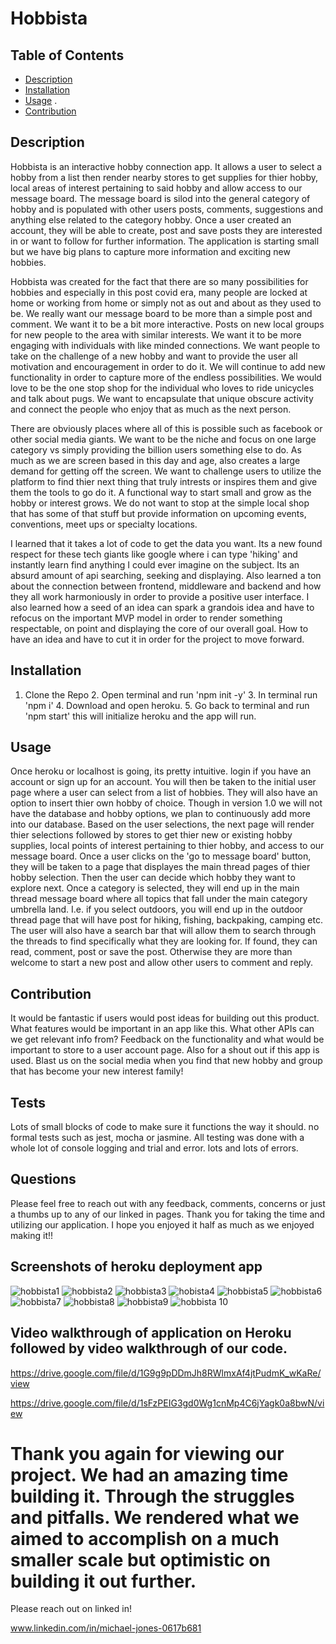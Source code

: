 # Hobbista

## Table of Contents

- [Description](#description)
- [Installation](#installation)
- [Usage](#usage)
  .
- [Contribution](#contribution)

## Description

Hobbista is an interactive hobby connection app. It allows a user to select a hobby from a list then render nearby stores to get supplies for thier hobby, local areas of interest pertaining to said hobby and allow access to our message board. The message board is silod into the general category of hobby and is populated with other users posts, comments, suggestions and anything else related to the category hobby. Once a user created an account, they will be able to create, post and save posts they are interested in or want to follow for further information. The application is starting small but we have big plans to capture more information and exciting new hobbies.

Hobbista was created for the fact that there are so many possibilities for hobbies and especially in this post covid era, many people are locked at home or working from home or simply not as out and about as they used to be. We really want our message board to be more than a simple post and comment. We want it to be a bit more interactive. Posts on new local groups for new people to the area with similar interests. We want it to be more engaging with individuals with like minded connections. We want people to take on the challenge of a new hobby and want to provide the user all motivation and encouragement in order to do it. We will continue to add new functionality in order to capture more of the endless possibilities. We would love to be the one stop shop for the individual who loves to ride unicycles and talk about pugs. We want to encapsulate that unique obscure activity and connect the people who enjoy that as much as the next person.

There are obviously places where all of this is possible such as facebook or other social media giants. We want to be the niche and focus on one large category vs simply providing the billion users something else to do. As much as we are screen based in this day and age, also creates a large demand for getting off the screen. We want to challenge users to utilize the platform to find thier next thing that truly intrests or inspires them and give them the tools to go do it. A functional way to start small and grow as the hobby or interest grows. We do not want to stop at the simple local shop that has some of that stuff but provide information on upcoming events, conventions, meet ups or specialty locations.

I learned that it takes a lot of code to get the data you want. Its a new found respect for these tech giants like google where i can type 'hiking' and instantly learn find anything I could ever imagine on the subject. Its an absurd amount of api searching, seeking and displaying. Also learned a ton about the connection between frontend, middleware and backend and how they all work harmoniously in order to provide a positive user interface. I also learned how a seed of an idea can spark a grandois idea and have to refocus on the important MVP model in order to render something respectable, on point and displaying the core of our overall goal. How to have an idea and have to cut it in order for the project to move forward.

## Installation

1. Clone the Repo 2. Open terminal and run 'npm init -y' 3. In terminal run 'npm i' 4. Download and open heroku. 5. Go back to terminal and run 'npm start' this will initialize heroku and the app will run.

## Usage

Once heroku or localhost is going, its pretty intuitive. login if you have an account or sign up for an account. You will then be taken to the initial user page where a user can select from a list of hobbies. They will also have an option to insert thier own hobby of choice. Though in version 1.0 we will not have the database and hobby options, we plan to continuously add more into our database. Based on the user selections, the next page will render thier selections followed by stores to get thier new or existing hobby supplies, local points of interest pertaining to thier hobby, and access to our message board. Once a user clicks on the 'go to message board' button, they will be taken to a page that displayes the main thread pages of thier hobby selection. Then the user can decide which hobby they want to explore next. Once a category is selected, they will end up in the main thread message board where all topics that fall under the main category umbrella land. I.e. if you select outdoors, you will end up in the outdoor thread page that will have post for hiking, fishing, backpaking, camping etc. The user will also have a search bar that will allow them to search through the threads to find specifically what they are looking for. If found, they can read, comment, post or save the post. Otherwise they are more than welcome to start a new post and allow other users to comment and reply.

## Contribution

It would be fantastic if users would post ideas for building out this product. What features would be important in an app like this. What other APIs can we get relevant info from? Feedback on the functionality and what would be important to store to a user account page. Also for a shout out if this app is used. Blast us on the social media when you find that new hobby and group that has become your new interest family!

## Tests

Lots of small blocks of code to make sure it functions the way it should. no formal tests such as jest, mocha or jasmine. All testing was done with a whole lot of console logging and trial and error. lots and lots of errors.

## Questions

Please feel free to reach out with any feedback, comments, concerns or just a thumbs up to any of our linked in pages. Thank you for taking the time and utilizing our application. I hope you enjoyed it half as much as we enjoyed making it!!

## Screenshots of heroku deployment app

![hobbista1](https://user-images.githubusercontent.com/97492542/186188938-5f029729-fa50-421e-b4b2-9549e005de42.png)
![hobbista2](https://user-images.githubusercontent.com/97492542/186188968-1408f2d2-cc6a-4677-ad1c-59a48fda2d70.png)
![hobbista3](https://user-images.githubusercontent.com/97492542/186188971-52fd6c7f-0437-4bbd-b7b4-a99df415bb88.png)
![hobista4](https://user-images.githubusercontent.com/97492542/186189006-b50f88ad-e22b-4a4a-8bef-f45436a1c5c5.png)
![hobbista5](https://user-images.githubusercontent.com/97492542/186189021-5d47ed91-3627-4356-8644-6e24a460573f.png)
![hobbista6](https://user-images.githubusercontent.com/97492542/186189060-23ce4dfe-a1ef-454d-87f9-25e1985334a2.png)
![hobbista7](https://user-images.githubusercontent.com/97492542/186189064-8edab711-90d9-4acb-b7a5-3a1e55c8469c.png)
![hobbista8](https://user-images.githubusercontent.com/97492542/186189067-5e1499f0-7e8a-42df-a4a4-d8f8d6b9aa44.png)
![hobbista9](https://user-images.githubusercontent.com/97492542/186189068-e08e6558-be6c-46d7-8e67-f381497b7f59.png)
![hobbista 10](https://user-images.githubusercontent.com/97492542/186189077-14599074-8209-4c6b-836d-cb5f36d54f31.png)

## Video walkthrough of application on Heroku followed by video walkthrough of our code. 

https://drive.google.com/file/d/1G9g9pDDmJh8RWlmxAf4jtPudmK_wKaRe/view

https://drive.google.com/file/d/1sFzPEIG3gd0Wg1cnMp4C6jYagk0a8bwN/view

# Thank you again for viewing our project. We had an amazing time building it. Through the struggles and pitfalls. We rendered what we aimed to accomplish on a much smaller scale but optimistic on building it out further.

Please reach out on linked in!

www.linkedin.com/in/michael-jones-0617b681
